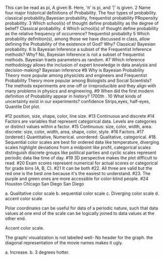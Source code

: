 This can be read as pi, A given B. Here, 'π' is pi, and '|' is given.
2
Name four major historical definitions of Probability.
The four types of probability. classical probability,Bayesian probability, frequentist probability PRopensity probability.
3
Which school(s) of thought define probability as the degree of belief?
Classical probability.
4
Which school(s) of thought define probability as the relative frequency of occurrence?
frequentist probabilty
5
Which probability definition(s), among those we have discussed in class, allow defining the Probability of the existence of God? Why?
Classical/ Bayesian probability.
6
Is Bayesian Inference a subset of the Frequentist Inference methods? Why?
No, Bayesian Inference is not a subset of frequentist methods. Bayesian traets parameters as random.
#7
Which inference methodology allows the inclusion of expert knowledge in data analysis and decision-making? Bayesian inference
#8
Why is Bayesian Probability Theory more popular among physicists and engineers and Frequentist Probability Theory more popular among Biologists and Social Scientists? The methods experiments are one-off or irreproducible and they align with many problems in physics and engineering.
#9
When did the first modern definition of Probability appear in history? 1700th .
10
What kinds of uncertainty exist in our experiments? confidence Strips,eyes, half-eyes, Quantile Dot plot.

#12 position, size, shape, color, line size.
#13 Continuous and discrete
#14 Factors are variables that represent categorical data. Levels are categories or distinct values within a factor.
#15 Continuous: size, color, width, area. discrete: size, color, width, area, shape, color, style.
#16 Factors.
#17 (ordered:) Quantitative, Numerical. unordered: Qualitative, categorical.
#18. Sequential color scales are best for ordered data like temperature, diverging scales highlight deviations from a midpoint like profit, categorical scales distinguish discrete groups like political parties and cyclic scales represent periodic data like time of day.
#19 3D perspective makes the plot difficult to read.
#20 Exam scores represent numerical for actual scores or categorical for grade bins (A, B, C).
#21 It can be both
#22. All three are valid but the red one is the best one because it's the easiest to understand.
#23. The purple and green ones are more accessible for color-blind people.
#24 Houston
Chicago
San Diego
San Diego

a. Qualitative color scale b. sequential color scale c. Diverging color scale d. accent color scale

Polar coordinates can be useful for data of a periodic nature, such that data values at one end of the scale can be logically joined to data values at the other end.

Accent color scale.

The graph/ visualization is not labelled well- No header for the graph. the diagonal representation of the movie names makes it ugly.

a. Increase. b. 3 degrees hotter.
